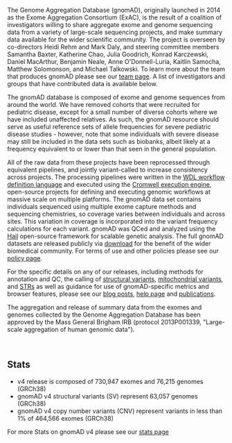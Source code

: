 The Genome Aggregation Database (gnomAD), originally launched in 2014 as the Exome Aggregation Consortium (ExAC), is the result of a coalition of investigators willing to share aggregate exome and genome sequencing data from a variety of large-scale sequencing projects, and make summary data available for the wider scientific community. The project is overseen by co-directors Heidi Rehm and Mark Daly, and steering committee members Samantha Baxter, Katherine Chao, Julia Goodrich, Konrad Karczewski, Daniel MacArthur, Benjamin Neale, Anne O'Donnell-Luria, Kaitlin Samocha, Matthew Solomonson, and Michael Talkowski. To learn more about the team that produces gnomAD please see our [team page](/team). A list of investigators and groups that have contributed data is available below.

The gnomAD database is composed of exome and genome sequences from around the world. We have removed cohorts that were recruited for pediatric disease, except for a small number of diverse cohorts where we have included unaffected relatives. As such, the gnomAD resource should serve as useful reference sets of allele frequencies for severe pediatric disease studies - however, note that some individuals with severe disease may still be included in the data sets such as biobanks, albeit likely at a frequency equivalent to or lower than that seen in the general population.

All of the raw data from these projects have been reprocessed through equivalent pipelines, and jointly variant-called to increase consistency across projects. The processing pipelines were written in the [WDL workflow definition language](https://software.broadinstitute.org/wdl/) and executed using the [Cromwell execution engine](https://github.com/broadinstitute/cromwell), open-source projects for defining and executing genomic workflows at massive scale on multiple platforms. The gnomAD data set contains individuals sequenced using multiple exome capture methods and sequencing chemistries, so coverage varies between individuals and across sites. This variation in coverage is incorporated into the variant frequency calculations for each variant. gnomAD was QCed and analyzed using the [Hail](https://hail.is/) open-source framework for scalable genetic analysis. The full gnomAD datasets are released publicly via [download](/downloads) for the benefit of the wider biomedical community. For terms of use and other policies please see our [policy page](/policies).

For the specific details on any of our releases, including methods for annotation and QC, the calling of [structural variants](https://gnomad.broadinstitute.org/news/2019-03-structural-variants-in-gnomad/), [mitochondrial variants](https://gnomad.broadinstitute.org/news/2020-11-gnomad-v3-1-mitochondrial-dna-variants/), and [STRs](https://gnomad.broadinstitute.org/news/2022-01-the-addition-of-short-tandem-repeat-calls-to-gnomad/) as well as guidance for use of gnomAD-specific metrics and browser features, please see our [blog posts](https://gnomad.broadinstitute.org/news/), [help page](/help) and [publications](/publications).

The aggregation and release of summary data from the exomes and genomes collected by the Genome Aggregation Database has been approved by the Mass General Brigham IRB (protocol 2013P001339, "Large-scale aggregation of human genomic data").

<br />

## Stats

- v4 release is composed of 730,947 exomes and 76,215 genomes (GRCh38)
- gnomAD v4 structural variants (SV) represent 63,057 genomes (GRCh38)
- gnomAD v4 copy number variants (CNV) represent variants in less than 1% of 464,566 exomes (GRCh38)

For more Stats on gnomAD v4 please see our [stats page](/stats)
